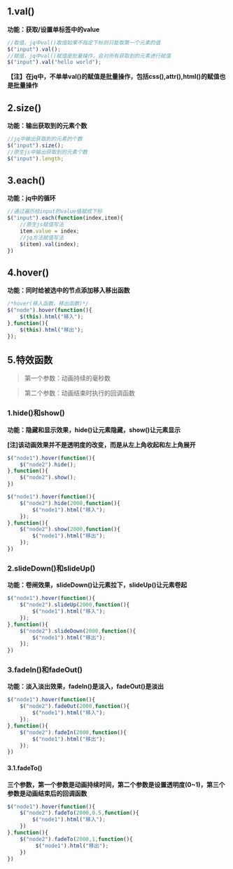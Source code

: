 ## 1.val()

**功能：获取/设置单标签中的value**

```javascript
//取值，jq中val()取值如果不指定下标则只能取第一个元素的值
$("input").val();
//赋值，jq中val()赋值是批量操作，会对所有获取到的元素进行赋值
$("input").val("hello world");
```

**【注】在jq中，不单单val()的赋值是批量操作，包括css(),attr(),html()的赋值也是批量操作**

## 2.size()

**功能：输出获取到的元素个数**

```javascript
//jq中输出获取到的元素的个数
$("input").size();
//原生js中输出获取到的元素个数
$("input").length;
```

## 3.each()

**功能：jq中的循环**

```javascript
//通过遍历给input的value值赋成下标
$("input").each(function(index,item){
    //原生js赋值写法
    item.value = index;
    //jq方法赋值写法
    $(item).val(index);
})
```

## 4.hover()

**功能：同时给被选中的节点添加移入移出函数**

```javascript
/*hover(移入函数，移出函数)*/
$("node").hover(function(){
    $(this).html("移入");
},function(){
    $(this).html("移出");
});
```

## 5.特效函数

>第一个参数：动画持续的毫秒数

> 第二个参数：动画结束时执行的回调函数

### 1.hide()和show()

**功能：隐藏和显示效果，hide()让元素隐藏，show()让元素显示**

**[注]该动画效果并不是透明度的改变，而是从左上角收起和左上角展开**

```javascript
$("node1").hover(function(){
    $("node2").hide();
},function(){
    $("node2").show();
})
```

```javascript
$("node1").hover(function(){
    $("node2").hide(2000,function(){
        $("node1").html("移入");
    });
},function(){
    $("node2").show(2000,function(){
        $("node1").html("移出");
    });
})
```

### 2.slideDown()和slideUp()

**功能：卷闸效果，slideDown()让元素拉下，slideUp()让元素卷起**

```javascript
$("node1").hover(function(){
    $("node2").slideUp(2000,function(){
        $("node1").html("移入");
    });
},function(){
    $("node2").slideDown(2000,function(){
        $("node1").html("移出");
    });
})
```

### 3.fadeIn()和fadeOut()

**功能：淡入淡出效果，fadeIn()是淡入，fadeOut()是淡出**

```javascript
$("node1").hover(function(){
    $("node2").fadeOut(2000,function(){
        $("node1").html("移入");
    });
},function(){
    $("node2").fadeIn(2000,function(){
        $("node1").html("移出");
    });
})
```

#### 3.1.fadeTo()

**三个参数，第一个参数是动画持续时间，第二个参数是设置透明度(0~1)，第三个参数是动画结束后的回调函数**

```javascript
$("node1").hover(function(){
    $("node2").fadeTo(2000,0.5,function(){
        $("node1").html("移入");
    })
},function(){
    $("node2").fadeTo(2000,1,function(){
         $("node1").html("移出");
    })
})
```

